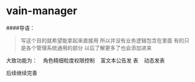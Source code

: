 # vain-manager

####导语：
>  写这个目的就希望能拿起来直接用 所以并没有业务逻辑包含在里面 有的只是各个管理系统通用的部分 以后了解更多了也会添加进来



大致功能为：
    角色精细粒度权限控制
    富文本公告发 表
    动态发表
 
后续继续完善
